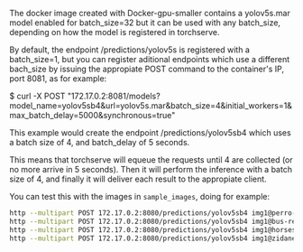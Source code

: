 The docker image created with Docker-gpu-smaller contains a yolov5s.mar model enabled for batch_size=32
but it can be used with any batch_size, depending on how the model is registered in torchserve.

By default, the endpoint /predictions/yolov5s is registered with a batch_size=1, but you can
register aditional endpoints which use a different bach_size by issuing the appropiate POST
command to the container's IP, port 8081, as for example:

$ curl -X POST "172.17.0.2:8081/models?model_name=yolov5sb4&url=yolov5s.mar&batch_size=4&initial_workers=1&max_batch_delay=5000&synchronous=true"

This example would create the endpoint /predictions/yolov5sb4 which uses a batch size of 4, and batch_delay of 5 seconds.

This means that torchserve will equeue the requests until 4 are collected (or no more arrive in 5 seconds). 
Then it will perform the inference with a batch size of 4, and finally it will deliver each result
to the appropiate client.

You can test this with the images in `sample_images`, doing for example:

```bash
http --multipart POST 172.17.0.2:8080/predictions/yolov5sb4 img1@perro-robot-resized.jpg > perro-results.json &
http --multipart POST 172.17.0.2:8080/predictions/yolov5sb4 img1@bus-resized.jpg > bus-results.json &
http --multipart POST 172.17.0.2:8080/predictions/yolov5sb4 img1@horses-resized.jpg > horses-results.json &
http --multipart POST 172.17.0.2:8080/predictions/yolov5sb4 img1@zidane-resized.jpg > zidane-results.json &
```
